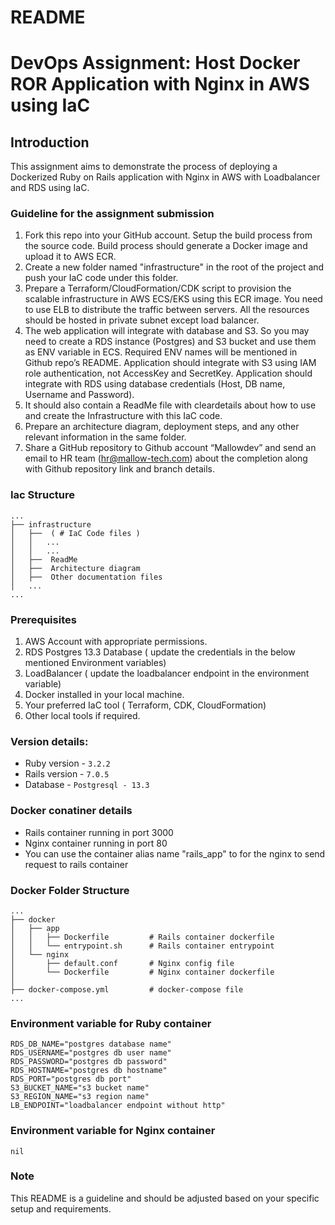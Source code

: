 # README

# DevOps Assignment: Host Docker ROR Application with Nginx in AWS using IaC

## Introduction

This assignment aims to demonstrate the process of deploying a Dockerized Ruby on Rails application with Nginx in AWS with Loadbalancer and RDS using IaC.

### Guideline for the assignment submission

1. Fork this repo into your GitHub account. Setup the build process from the source code. Build process should generate a Docker image and upload it to AWS ECR.
2. Create a new folder named "infrastructure" in the root of the project and push your IaC code under this folder.
3. Prepare a Terraform/CloudFormation/CDK script to provision the scalable infrastructure in AWS ECS/EKS using this ECR image. You need to use ELB to distribute the traffic between servers. All the resources should be hosted in private subnet except load balancer.
4. The web application will integrate with database and S3. So you may need to create a RDS instance (Postgres) and S3 bucket and use them as ENV variable in ECS. Required ENV names will be mentioned in Github repo’s README. Application should integrate with S3 using IAM role authentication, not AccessKey and SecretKey. Application should integrate with RDS using database credentials (Host, DB name, Username and Password).
5. It should also contain a ReadMe file with cleardetails about how to use and create the Infrastructure with this IaC code.
6. Prepare an architecture diagram, deployment steps, and any other relevant information in the same folder.
7. Share a GitHub repository to Github account “Mallowdev” and send an email to HR team (hr@mallow-tech.com) about the completion along with Github repository link and branch details.


### Iac Structure

    ...
    ├── infrastructure
    │   ├──  ( # IaC Code files )
    │   │   ...
    │   │   ...
    │   ├──  ReadMe
    │   ├──  Architecture diagram
    │   ├──  Other documentation files
    │   ...              
    ...


### Prerequisites

1. AWS Account with appropriate permissions.
2. RDS Postgres 13.3 Database ( update the credentials in the below mentioned Environment variables)
3. LoadBalancer  ( update the loadbalancer endpoint in the environment variable)
4. Docker installed in your local machine.
5. Your preferred IaC tool ( Terraform, CDK, CloudFormation)
6. Other local tools if required.

### Version details:

* Ruby version - `3.2.2`
* Rails version - `7.0.5`
* Database - `Postgresql - 13.3`

### Docker conatiner details

* Rails container running in port 3000
* Nginx container running in port 80
* You can use the container alias name "rails_app" to for the nginx to send request to rails container


### Docker Folder Structure

    ...
    ├── docker
    │   ├── app
    │   │   ├── Dockerfile         # Rails container dockerfile
    │   │   └── entrypoint.sh      # Rails container entrypoint
    │   └── nginx
    │       ├── default.conf       # Nginx config file
    │       └── Dockerfile         # Nginx container dockerfile
    │                   
    ├── docker-compose.yml         # docker-compose file
    ...

### Environment variable for Ruby container

```env
RDS_DB_NAME="postgres database name"
RDS_USERNAME="postgres db user name"
RDS_PASSWORD="postgres db password"
RDS_HOSTNAME="postgres db hostname"
RDS_PORT="postgres db port"
S3_BUCKET_NAME="s3 bucket name"
S3_REGION_NAME="s3 region name"
LB_ENDPOINT="loadbalancer endpoint without http"
```

### Environment variable for Nginx container

```env
nil
```

### Note
This README is a guideline and should be adjusted based on your specific setup and requirements.